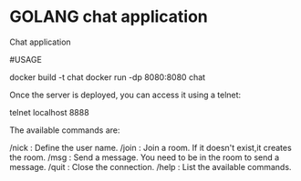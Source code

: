 # GOLANG chat application

Chat application

#USAGE

docker build -t chat
docker run -dp 8080:8080 chat

Once the  server is deployed, you can access it using a telnet:

telnet localhost 8888

The available commands are:

/nick : Define the user name.
/join : Join a room. If it doesn't exist,it creates the room.
/msg  : Send a message. You need to be in the room to send a message.
/quit : Close the connection.
/help : List the available commands.